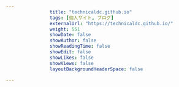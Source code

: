 ---
                title: "technicaldc.github.io"
                tags: [個人サイト, ブログ]
                externalUrl: "https://technicaldc.github.io/"
                weight: 551
                showDate: false
                showAuthor: false
                showReadingTime: false
                showEdit: false
                showLikes: false
                showViews: false
                layoutBackgroundHeaderSpace: false
                ---

